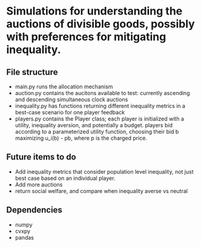 # Simulations for understanding the auctions of divisible goods, possibly with preferences for mitigating inequality.
## File structure
* main.py runs the allocation mechanism
* auction.py contains the aucitons available to test: currently ascending and descending simultaneous clock auctions
* inequality.py has functions returning different inequality metrics in a best-case scenario for one player feedback
* players.py contains the Player class; each player is initialized with a utility, inequality aversion, and potentially a budget. players bid according to a parameterized utility function, choosing their bid b maximizing u_i(b) - pb, where p is the charged price. 

## Future items to do
* Add inequality metrics that consider population level inequality, not just best case based on an individual player.
* Add more auctions
* return social welfare, and compare when inequality averse vs neutral

## Dependencies
* numpy
* cvxpy
* pandas

